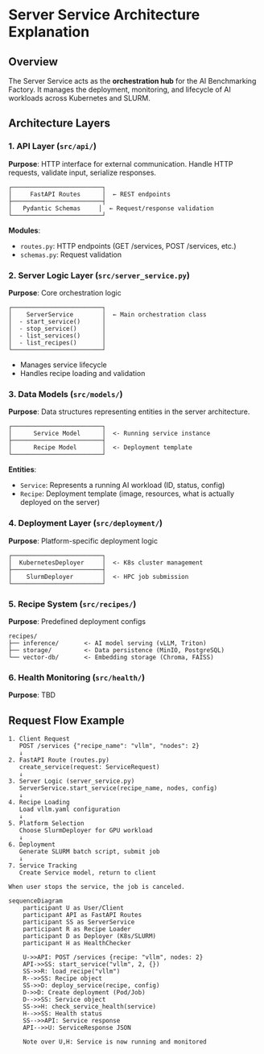 # Server Service Architecture Explanation

## Overview

The Server Service acts as the **orchestration hub** for the AI Benchmarking Factory. It manages the deployment, monitoring, and lifecycle of AI workloads across Kubernetes and SLURM.

## Architecture Layers

### 1. API Layer (`src/api/`)
**Purpose**: HTTP interface for external communication. Handle HTTP requests, validate input, serialize responses.

```
┌─────────────────────────┐
│     FastAPI Routes      │  ← REST endpoints
├─────────────────────────┤
│   Pydantic Schemas     │  ← Request/response validation
└─────────────────────────┘
```

**Modules**:
- `routes.py`: HTTP endpoints (GET /services, POST /services, etc.)
- `schemas.py`: Request validation

### 2. Server Logic Layer (`src/server_service.py`)
**Purpose**: Core orchestration logic

```
┌─────────────────────────┐
│    ServerService        │  ← Main orchestration class
│  - start_service()      │
│  - stop_service()       │
│  - list_services()      │
│  - list_recipes()       │
└─────────────────────────┘
```

- Manages service lifecycle
- Handles recipe loading and validation

### 3. Data Models (`src/models/`)
**Purpose**: Data structures representing entities in the server architecture.

```
┌─────────────────────────┐
│      Service Model      │  <- Running service instance
├─────────────────────────┤
│      Recipe Model       │  <- Deployment template
└─────────────────────────┘
```

**Entities**:
- `Service`: Represents a running AI workload (ID, status, config)
- `Recipe`: Deployment template (image, resources, what is actually deployed on the server)

### 4. Deployment Layer (`src/deployment/`)
**Purpose**: Platform-specific deployment logic

```
┌─────────────────────────┐
│  KubernetesDeployer     │  <- K8s cluster management
├─────────────────────────┤
│    SlurmDeployer        │  <- HPC job submission
└─────────────────────────┘
```

### 5. Recipe System (`src/recipes/`)
**Purpose**: Predefined deployment configs

```
recipes/
├── inference/       <- AI model serving (vLLM, Triton)
├── storage/         <- Data persistence (MinIO, PostgreSQL)  
└── vector-db/       <- Embedding storage (Chroma, FAISS)
```

### 6. Health Monitoring (`src/health/`)
**Purpose**: TBD

## Request Flow Example

```
1. Client Request
   POST /services {"recipe_name": "vllm", "nodes": 2}
   ↓
2. FastAPI Route (routes.py)
   create_service(request: ServiceRequest)
   ↓
3. Server Logic (server_service.py)
   ServerService.start_service(recipe_name, nodes, config)
   ↓
4. Recipe Loading
   Load vllm.yaml configuration
   ↓
5. Platform Selection
   Choose SlurmDeployer for GPU workload
   ↓
6. Deployment
   Generate SLURM batch script, submit job
   ↓
7. Service Tracking
   Create Service model, return to client

When user stops the service, the job is canceled.
```

```mermaid
sequenceDiagram
    participant U as User/Client
    participant API as FastAPI Routes
    participant SS as ServerService
    participant R as Recipe Loader
    participant D as Deployer (K8s/SLURM)
    participant H as HealthChecker

    U->>API: POST /services {recipe: "vllm", nodes: 2}
    API->>SS: start_service("vllm", 2, {})
    SS->>R: load_recipe("vllm")
    R-->>SS: Recipe object
    SS->>D: deploy_service(recipe, config)
    D->>D: Create deployment (Pod/Job)
    D-->>SS: Service object
    SS->>H: check_service_health(service)
    H-->>SS: Health status
    SS-->>API: Service response
    API-->>U: ServiceResponse JSON

    Note over U,H: Service is now running and monitored
```
